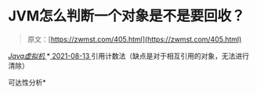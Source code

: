 <!--yml
category: 未分类
date: 0001-01-01 00:00:00
--->

# JVM怎么判断一个对象是不是要回收？

> 原文：[https://zwmst.com/405.html](https://zwmst.com/405.html)

   [ *Java虚拟机* ](https://zwmst.com/java%e8%99%9a%e6%8b%9f%e6%9c%ba)*[ <time datetime="2021-08-14T06:44:18+08:00"> 2021-08-13 </time> ](https://zwmst.com/405.html)  引用计数法（缺点是对于相互引用的对象，无法进行清除）

可达性分析*